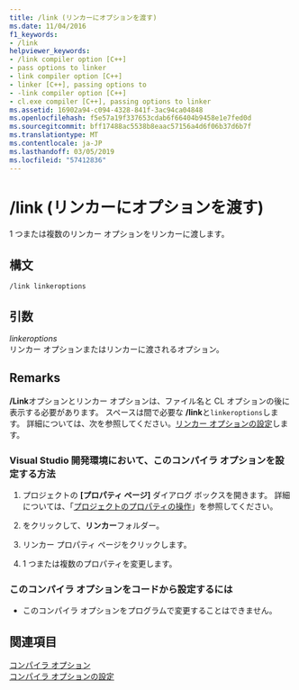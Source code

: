 ```yaml
---
title: /link (リンカーにオプションを渡す)
ms.date: 11/04/2016
f1_keywords:
- /link
helpviewer_keywords:
- /link compiler option [C++]
- pass options to linker
- link compiler option [C++]
- linker [C++], passing options to
- -link compiler option [C++]
- cl.exe compiler [C++], passing options to linker
ms.assetid: 16902a94-c094-4328-841f-3ac94ca04848
ms.openlocfilehash: f5e57a19f337653cdab6f66404b9458e1e7fed0d
ms.sourcegitcommit: bff17488ac5538b8eaac57156a4d6f06b37d6b7f
ms.translationtype: MT
ms.contentlocale: ja-JP
ms.lasthandoff: 03/05/2019
ms.locfileid: "57412836"
---
```

# <a name="link-pass-options-to-linker"></a>/link (リンカーにオプションを渡す)

1 つまたは複数のリンカー オプションをリンカーに渡します。

## <a name="syntax"></a>構文

```
/link linkeroptions
```

## <a name="arguments"></a>引数

*linkeroptions*<br/>
リンカー オプションまたはリンカーに渡されるオプション。

## <a name="remarks"></a>Remarks

**/Link**オプションとリンカー オプションは、ファイル名と CL オプションの後に表示する必要があります。 スペースは間で必要な **/link**と`linkeroptions`します。 詳細については、次を参照してください。[リンカー オプションの設定](../../build/reference/setting-linker-options.md)します。

### <a name="to-set-this-compiler-option-in-the-visual-studio-development-environment"></a>Visual Studio 開発環境において、このコンパイラ オプションを設定する方法

1. プロジェクトの **[プロパティ ページ]** ダイアログ ボックスを開きます。 詳細については、「[プロジェクトのプロパティの操作](../../ide/working-with-project-properties.md)」を参照してください。

1. をクリックして、**リンカー**フォルダー。

1. リンカー プロパティ ページをクリックします。

1. 1 つまたは複数のプロパティを変更します。

### <a name="to-set-this-compiler-option-programmatically"></a>このコンパイラ オプションをコードから設定するには

- このコンパイラ オプションをプログラムで変更することはできません。

## <a name="see-also"></a>関連項目

[コンパイラ オプション](../../build/reference/compiler-options.md)<br/>
[コンパイラ オプションの設定](../../build/reference/setting-compiler-options.md)

